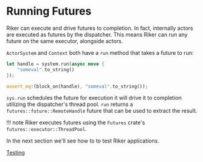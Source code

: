 # Running Futures

Riker can execute and drive futures to completion. In fact, internally actors are executed as futures by the dispatcher. This means Riker can run any future on the same executor, alongside actors.

`ActorSystem` and `Context` both have a `run` method that takes a future to run:

```rust
let handle = system.run(async move {
    "someval".to_string()
});

assert_eq!(block_on(handle), "someval".to_string());
```

`sys.run` schedules the future for execution it will drive it to completion utilizing the dispatcher's thread pool. `run` returns a `futures::future::RemoteHandle` future that can be used to extract the result.

!!! note
    Riker executes futures using the `Futures` crate's `futures::executor::ThreadPool`.

In the next section we'll see how to to test Riker applications.

[Testing](testing.md)